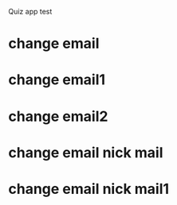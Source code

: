 Quiz app
test
# change email
# change email1
# change email2
# change email nick mail
# change email nick mail1
